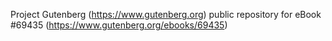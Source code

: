 Project Gutenberg (https://www.gutenberg.org) public repository for
eBook #69435 (https://www.gutenberg.org/ebooks/69435)
